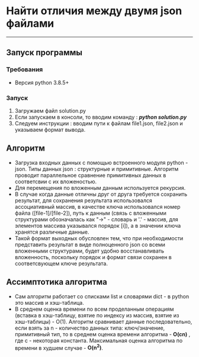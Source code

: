 # Найти отличия между двумя json файлами
___
## Запуск программы
### Требования
* Версия python 3.8.5+
### Запуск
1. Загружаем файл solution.py
2. Если запускаем в консоли, то вводим команду :  ___python solution.py___
3. Следуем инструкции : вводим пути к файлам file1.json, file2.json и указываем формат вывода.

## Алгоритм
* Загрузка входных данных с помощью встроенного модуля python - json. Типы данных json : структурные и примитивные. Алгоритм проводит параллельное сравнение примитивных данных в соответсвии с их вложеностью.
* Для перемещения по вложенным данным используется рекурсия.
* В случае когда данные отличны друг от друга требуется сохранить результат, для сохранения результата использовался ассоциативный массив, в качестве ключа использовался номер файла ([file-1]/[file-2]), путь к данным (связь с вложенными структурами обозначалась как "->" - словарь и '.' - массив, для элементов массива указывался порядок [i]), а в значении ключа хранятся различные данные.
* Такой формат выходных обусловлен тем, что при необходимости представить результат в виде полноценного json со всеми вложенными структурами, будет удобно восстанавливать вложенность, поскольку порядок и формат связи сохранен в соответсвующем ключе результата.

## Ассимптотика алгоритма 
* Сам алгоритм работает со списками list и словарями dict - в python это массив и хэш-таблица. 
* В среднем оценка времени по всем проделанным операциям (вставка в хэш-таблицу, взятие по индексу из массив, взятие из хэш-таблицы) - O(1). Алгоритм сравнивает данные последовательно, если взять за n - количество данных типа: ключ/значение, примитивный тип, то в среднем оценка времени алгоритма - __O(cn)__ , где c - некоторая константа.
Максимальная оценка алгоритма по времени в худшем случае - __O(n<sup>2</sup>)__.
